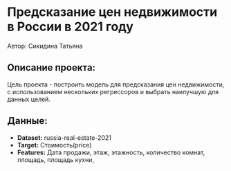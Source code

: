 <h1>Предсказание цен недвижимости в России в 2021 году</h1>
<p>
    Автор: Сикидина Татьяна</br>
</p>
<h2>Описание проекта:</h2>
<p>
    Цель проекта - построить модель для предсказания цен недвижимости, с использованием нескольких регрессоров и выбрать наилучшую для данных целей.
</p>
<h2>Данные:</h2>
<p>
    <ul>
        <li><b>Dataset:</b> russia-real-estate-2021</li>
        <li><b>Target:</b> Стоимость(price)</li>
        <li><b>Features:</b> Дата продажи, этаж, этажность, количество комнат, площадь, площадь кухни, </li>
    </ul>
</p>


